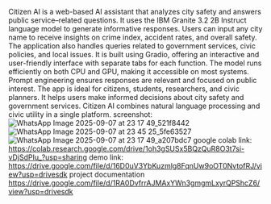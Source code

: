 Citizen AI is a web-based AI assistant that analyzes city safety and answers public service–related questions.
It uses the IBM Granite 3.2 2B Instruct language model to generate informative responses.
Users can input any city name to receive insights on crime index, accident rates, and overall safety.
The application also handles queries related to government services, civic policies, and local issues.
It is built using Gradio, offering an interactive and user-friendly interface with separate tabs for each function.
The model runs efficiently on both CPU and GPU, making it accessible on most systems.
Prompt engineering ensures responses are relevant and focused on public interest.
The app is ideal for citizens, students, researchers, and civic planners.
It helps users make informed decisions about city safety and government services.
Citizen AI combines natural language processing and civic utility in a single platform.
screenshot:
![WhatsApp Image 2025-09-07 at 23 17 49_521f8442](https://github.com/user-attachments/assets/3a5b1a20-33ef-4e61-84a3-7f1b25500b91)
![WhatsApp Image 2025-09-07 at 23 45 25_5fe63527](https://github.com/user-attachments/assets/2b837d35-551a-4b46-94b8-f82cbb355a44)
![WhatsApp Image 2025-09-07 at 23 17 49_a207bdc7](https://github.com/user-attachments/assets/21042337-d425-40f5-bf94-bf1d91528c79)
google colab link:
https://colab.research.google.com/drive/1oh3gSUSx5BQzQuR8O3t7si-vDjSdPIu_?usp=sharing
demo link:
https://drive.google.com/file/d/16D0uV3YbKuzmlg8FqnUw9oOT0NvtofRJ/view?usp=drivesdk
project documentation
https://drive.google.com/file/d/1RA0DvfrrAJMAxYWn3gmgmLxyrQPShcZ6/view?usp=drivesdk
